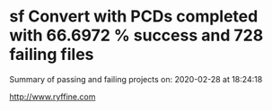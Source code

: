 # sf Convert with PCDs completed with 66.6972 % success and 728 failing files

Summary of passing and failing projects on: 2020-02-28 at 18:24:18

http://www.ryffine.com
